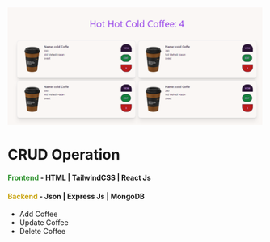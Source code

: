 <img src="./project.PNG" alt="">
 <h1 style="align-items: center;">CRUD Operation </h1>

<h4 > <span style="color: #329532;"> Frontend</span> - HTML | TailwindCSS | React Js </h4>
<h4 > <span style="color: #c8a30d;">Backend</span> - Json | Express Js | MongoDB </h4>   

<ul>
      <li>Add Coffee</li>
      <li>Update Coffee</li>
      <li>Delete Coffee</li>
</ul>